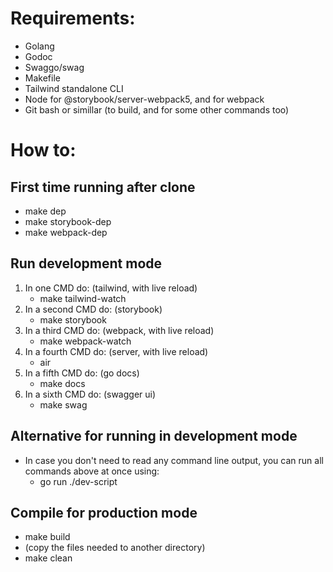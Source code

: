 # Requirements:
- Golang
- Godoc
- Swaggo/swag
- Makefile
- Tailwind standalone CLI
- Node for @storybook/server-webpack5, and for webpack
- Git bash or simillar (to build, and for some other commands too)

# How to:
## First time running after clone
<ul>
  <li>make dep</li>
  <li>make storybook-dep</li>
  <li>make webpack-dep</li>
</ul>

## Run development mode
<ol type="1">
  <li>
    In one CMD do: (tailwind, with live reload)
    <ul>
      <li>make tailwind-watch</li>
    </ul>
  </li>

  <li>
    In a second CMD do: (storybook)
    <ul>
      <li>make storybook</li>
    </ul>
  </li>

  <li>
    In a third CMD do: (webpack, with live reload)
    <ul>
      <li>make webpack-watch</li>
    </ul>
  </li>

  <li>
    In a fourth CMD do: (server, with live reload)
    <ul>
      <li>air</li>
    </ul>
  </li>

  <li>
    In a fifth CMD do: (go docs)
    <ul>
      <li>make docs</li>
    </ul>
  </li>

  <li>
    In a sixth CMD do: (swagger ui)
    <ul>
      <li>make swag</li>
    </ul>
  </li>
</ol>

## Alternative for running in development mode
<ul>
  <li>
    In case you don't need to read any command line output, you can run all commands above at once using:
    <ul>
      <li>go run ./dev-script</li>
    </ul>
  </li>
</ul>

## Compile for production mode
<ul>
  <li>make build</li>
  <li>(copy the files needed to another directory)</li>
  <li>make clean</li>
</ul>